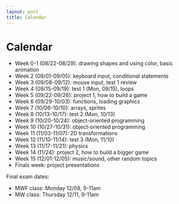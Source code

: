 ```yaml
---
layout: post
title: Calendar
---
```


# Calendar

- Week 0-1 (08/22-08/29): drawing shapes and using color, basic animation
- Week 2 (09/01-09/05): keyboard input, conditional statements
- Week 3 (09/08-09/12): mouse input, test 1 review
- Week 4 (09/15-09/19): test 1 (Mon, 09/15), loops
- Week 5 (09/22-09/26): project 1, how to build a game
- Week 6 (09/29-10/03): functions, loading graphics
- Week 7 (10/06-10/10): arrays, sprites
- Week 8 (10/13-10/17): test 2 (Mon, 10/13)
- Week 9 (10/20-10/24): object-oriented programming
- Week 10 (10/27-10/31): object-oriented programming
- Week 11 (11/03-11/07): 2D transformations
- Week 12 (11/10-11/14): test 3 (Mon, 11/10)
- Week 13 (11/17-11/21): physics
- Week 14 (11/24): project 2, how to build a bigger game
- Week 15 (12/01-12/05): music/sound, other random topics
- Finals week: project presentations

Final exam dates:

- MWF class: Monday 12/08, 9-11am
- MW class: Thursday 12/11, 9-11am
